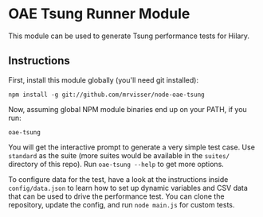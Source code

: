 # OAE Tsung Runner Module

This module can be used to generate Tsung performance tests for Hilary.

## Instructions

First, install this module globally (you'll need git installed):

`npm install -g git://github.com/mrvisser/node-oae-tsung`

Now, assuming global NPM module binaries end up on your PATH, if you run:

`oae-tsung`

You will get the interactive prompt to generate a very simple test case. Use `standard` as the suite (more suites would be available in the `suites/` directory of this repo). Run `oae-tsung --help` to get more options.

To configure data for the test, have a look at the instructions inside `config/data.json` to learn how to set up dynamic variables and CSV data that can be used to drive the performance test. You can clone the repository, update the config, and run `node main.js` for custom tests.
